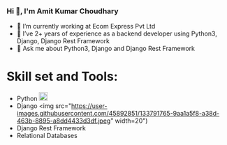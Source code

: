 ### Hi 👋, I'm Amit Kumar Choudhary
 - 🔭 I’m currently working at Ecom Express Pvt Ltd
 - 🌱 I’ve 2+ years of experience as a backend developer using Python3, Django, Django Rest Framework
 -  💬 Ask me about Python3, Django and Django Rest Framework
# Skill set and Tools:
  - Python <img src="https://user-images.githubusercontent.com/45892851/133791249-1985bec7-2de9-4422-a1be-374e2082ff1c.png"  width="20"/>
  - Django <img src="https://user-images.githubusercontent.com/45892851/133791765-9aa1a5f8-a38d-463b-8895-a8dd4433d3df.jpeg" width=20")
  - Django Rest Framework
  - Relational Databases
